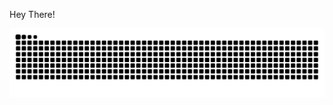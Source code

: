 Hey There!

<picture>
  <source media="(prefers-color-scheme: dark)" srcset="https://raw.githubusercontent.com/arpan404/arpan404/output/github-snake-dark.svg" />
  <source media="(prefers-color-scheme: light)" srcset="https://raw.githubusercontent.com/arpan404/arpan404/output/github-snake.svg" />
  <img alt="github-snake" src="https://raw.githubusercontent.com/arpan404/arpan404/output/github-snake.svg" />
</picture>